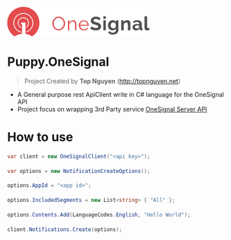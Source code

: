 ﻿![Logo](logo%20onesignal.png)
# Puppy.OneSignal
> Project Created by **Top Nguyen** (http://topnguyen.net)
- A General purpose rest ApiClient write in C# language for the OneSignal API
- Project focus on wrapping 3rd Party service
[OneSignal Server API](https://documentation.onesignal.com/reference)

# How to use
```csharp
var client = new OneSignalClient("<api key>");

var options = new NotificationCreateOptions();

options.AppId = "<app id>";

options.IncludedSegments = new List<string> { "All" };

options.Contents.Add(LanguageCodes.English, "Hello World");

client.Notifications.Create(options);
```
